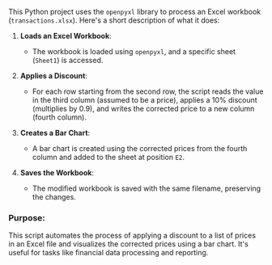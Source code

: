 This Python project uses the `openpyxl` library to process an Excel workbook (`transactions.xlsx`). Here's a short description of what it does:

1. **Loads an Excel Workbook**:
   - The workbook is loaded using `openpyxl`, and a specific sheet (`Sheet1`) is accessed.

2. **Applies a Discount**:
   - For each row starting from the second row, the script reads the value in the third column (assumed to be a price), applies a 10% discount (multiplies by 0.9), and writes the corrected price to a new column (fourth column).

3. **Creates a Bar Chart**:
   - A bar chart is created using the corrected prices from the fourth column and added to the sheet at position `E2`.

4. **Saves the Workbook**:
   - The modified workbook is saved with the same filename, preserving the changes.

### **Purpose**:
This script automates the process of applying a discount to a list of prices in an Excel file and visualizes the corrected prices using a bar chart. It's useful for tasks like financial data processing and reporting.
